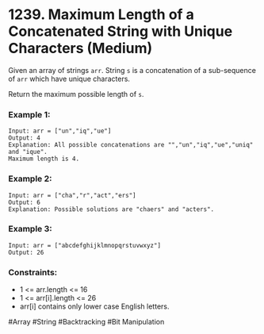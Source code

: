 # 1239. Maximum Length of a Concatenated String with Unique Characters (Medium)

Given an array of strings `arr`. String `s` is a concatenation of a sub-sequence of `arr` which have unique characters.

Return the maximum possible length of `s`.

### Example 1:

```
Input: arr = ["un","iq","ue"]
Output: 4
Explanation: All possible concatenations are "","un","iq","ue","uniq" and "ique".
Maximum length is 4.
```

### Example 2:

```
Input: arr = ["cha","r","act","ers"]
Output: 6
Explanation: Possible solutions are "chaers" and "acters".
```

### Example 3:

```
Input: arr = ["abcdefghijklmnopqrstuvwxyz"]
Output: 26
```

### Constraints:

- 1 <= arr.length <= 16
- 1 <= arr[i].length <= 26
- arr[i] contains only lower case English letters.

#Array #String #Backtracking #Bit Manipulation

